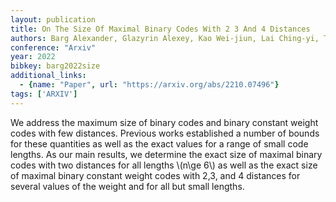 ```yaml
---
layout: publication
title: On The Size Of Maximal Binary Codes With 2 3 And 4 Distances
authors: Barg Alexander, Glazyrin Alexey, Kao Wei-jiun, Lai Ching-yi, Tseng Pin-chieh, Yu Wei-hsuan
conference: "Arxiv"
year: 2022
bibkey: barg2022size
additional_links:
  - {name: "Paper", url: "https://arxiv.org/abs/2210.07496"}
tags: ['ARXIV']
---
```

<p>We address the maximum size of binary codes and binary constant
weight codes with few distances. Previous works established a number of
bounds for these quantities as well as the exact values for a range of
small code lengths. As our main results, we determine the exact size of
maximal binary codes with two distances for all lengths <span
class="math inline">\(n\ge 6\)</span> as well as the exact size of
maximal binary constant weight codes with 2,3, and 4 distances for
several values of the weight and for all but small lengths.</p>
